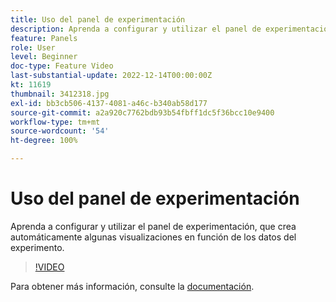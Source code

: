 ```yaml
---
title: Uso del panel de experimentación
description: Aprenda a configurar y utilizar el panel de experimentación, que crea automáticamente algunas visualizaciones en función de los datos del experimento.
feature: Panels
role: User
level: Beginner
doc-type: Feature Video
last-substantial-update: 2022-12-14T00:00:00Z
kt: 11619
thumbnail: 3412318.jpg
exl-id: bb3cb506-4137-4081-a46c-b340ab58d177
source-git-commit: a2a920c7762bdb93b54fbff1dc5f36bcc10e9400
workflow-type: tm+mt
source-wordcount: '54'
ht-degree: 100%

---
```


# Uso del panel de experimentación

Aprenda a configurar y utilizar el panel de experimentación, que crea automáticamente algunas visualizaciones en función de los datos del experimento.

>[!VIDEO](https://video.tv.adobe.com/v/3412318/?quality=12&learn=on)

Para obtener más información, consulte la [documentación](https://experienceleague.adobe.com/docs/analytics-platform/using/cja-workspace/panels/experimentation.html?lang=es).
